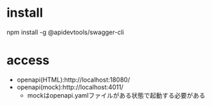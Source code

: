 

# install

npm install -g @apidevtools/swagger-cli

# access

- openapi(HTML):http://localhost:18080/
- openapi(mock):http://localhost:4011/
  - mockはopenapi.yamlファイルがある状態で起動する必要がある